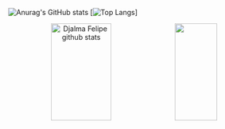 ![Anurag's GitHub stats](https://github-readme-stats.vercel.app/api?username=DjalmaFelipe02&show_icons=true&theme=dark)
[![Top Langs](https://github-readme-stats.vercel.app/api/top-langs/?username=DjalmaFelipe02&layout=compact&theme=dark)]
<div align="center">  
  <img width="49%" height="195px" src="https://github-readme-stats.vercel.app/api?username=DjalmaFelipe02&show_icons=true&count_private=true&hide_border=true&title_color=32CD32&icon_color=32CD32&text_color=FFFFFF&bg_color=0d1117" alt="Djalma Felipe github stats" / > 
  <img width="41%" height="195px" src="https://github-readme-stats.vercel.app/api/top-langs/?username=DjalmaFelipe02&layout=compact&hide_border=true&title_color=32CD32&text_color=32CD32&bg_color=0d1117" />
</div>
